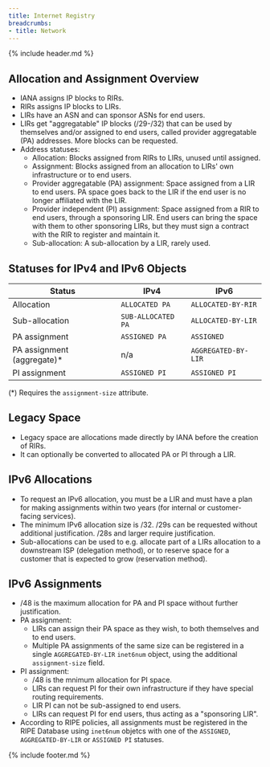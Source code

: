 ```yaml
---
title: Internet Registry
breadcrumbs:
- title: Network
---
```

{% include header.md %}

## Allocation and Assignment Overview

- IANA assigns IP blocks to RIRs.
- RIRs assigns IP blocks to LIRs.
- LIRs have an ASN and can sponsor ASNs for end users.
- LIRs get "aggregatable" IP blocks (/29-/32) that can be used by themselves and/or assigned to end users, called provider aggregatable (PA) addresses. More blocks can be requested.
- Address statuses:
    - Allocation: Blocks assigned from RIRs to LIRs, unused until assigned.
    - Assignment: Blocks assigned from an allocation to LIRs' own infrastructure or to end users.
    - Provider aggregatable (PA) assignment: Space assigned from a LIR to end users. PA space goes back to the LIR if the end user is no longer affiliated with the LIR.
    - Provider independent (PI) assignment: Space assigned from a RIR to end users, through a sponsoring LIR. End users can bring the space with them to other sponsoring LIRs, but they must sign a contract with the RIR to register and maintain it.
    - Sub-allocation: A sub-allocation by a LIR, rarely used.

## Statuses for IPv4 and IPv6 Objects

| Status | IPv4 | IPv6 |
| - | - | - |
| Allocation | `ALLOCATED PA` | `ALLOCATED-BY-RIR` |
| Sub-allocation | `SUB-ALLOCATED PA` | `ALLOCATED-BY-LIR` |
| PA assignment | `ASSIGNED PA` | `ASSIGNED` |
| PA assignment (aggregate)\* | n/a | `AGGREGATED-BY-LIR` |
| PI assignment | `ASSIGNED PI` | `ASSIGNED PI` |

(\*) Requires the `assignment-size` attribute.

## Legacy Space

- Legacy space are allocations made directly by IANA before the creation of RIRs.
- It can optionally be converted to allocated PA or PI through a LIR.

## IPv6 Allocations

- To request an IPv6 allocation, you must be a LIR and must have a plan for making assignments within two years (for internal or customer-facing services).
- The minimum IPv6 allocation size is /32. /29s can be requested without additional justification. /28s and larger require justification.
- Sub-allocations can be used to e.g. allocate part of a LIRs allocation to a downstream ISP (delegation method), or to reserve space for a customer that is expected to grow (reservation method).

## IPv6 Assignments

- /48 is the maximum allocation for PA and PI space without further justification.
- PA assignment:
    - LIRs can assign their PA space as they wish, to both themselves and to end users.
    - Multiple PA assignments of the same size can be registered in a single `AGGREGATED-BY-LIR` `inet6num` object, using the additional `assignment-size` field.
- PI assignment:
    - /48 is the mnimum allocation for PI space.
    - LIRs can request PI for their own infrastructure if they have special routing requirements.
    - LIR PI can not be sub-assigned to end users.
    - LIRs can request PI for end users, thus acting as a "sponsoring LIR".
- According to RIPE policies, all assignments must be registered in the RIPE Database using `inet6num` objetcs with one of the `ASSIGNED`, `AGGREGATED-BY-LIR` or `ASSIGNED PI` statuses.

{% include footer.md %}
